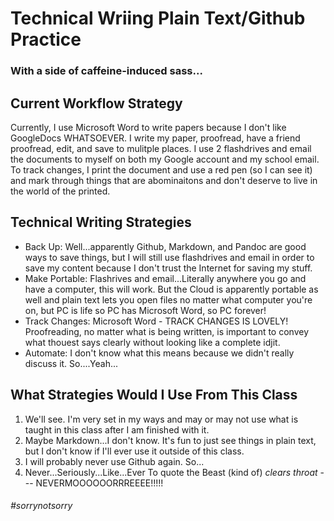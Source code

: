 # Technical Wriing Plain Text/Github Practice 
### With a side of caffeine-induced sass...

## Current Workflow Strategy
Currently, I use Microsoft Word to write papers because I don't like GoogleDocs WHATSOEVER. I write my paper, proofread, have a friend proofread, edit, and save to mulitple places. I use 2 flashdrives and email the documents to myself on both my Google account and my school email. 
To track changes, I print the document and use a red pen (so I can see it) and mark through things that are abominaitons and don't deserve to live in the world of the printed. 

## Technical Writing Strategies
- Back Up: Well...apparently Github, Markdown, and Pandoc are good ways to save things, but I will still use flashdrives and email in order to save my content because I don't trust the Internet for saving my stuff.
- Make Portable: Flashrives and email...Literally anywhere you go and have a computer, this will work. But the Cloud is apparently portable as well and plain text lets you open files no matter what computer you're on, but PC is life so PC has Microsoft Word, so PC forever!
- Track Changes: Microsoft Word - TRACK CHANGES IS LOVELY! Proofreading, no matter what is being written, is important to convey what thouest says clearly without looking like a complete idjit. 
- Automate: I don't know what this means because we didn't really discuss it. So....Yeah...

## What Strategies Would I Use From This Class
1) We'll see. I'm very set in my ways and may or may not use what is taught in this class after I am finished with it.
2) Maybe Markdown...I don't know. It's fun to just see things in plain text, but I don't know if I'll ever use it outside of this class.
3) I will probably never use Github again. So...
4) Never...Seriously...Like...Ever To quote the Beast (kind of) *clears throat* --- NEVERMOOOOOORRREEEE!!!!!

###### #sorrynotsorry
